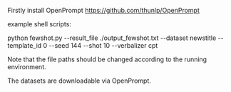Firstly install OpenPrompt https://github.com/thunlp/OpenPrompt

example shell scripts:

python fewshot.py --result_file ./output_fewshot.txt --dataset newstitle --template_id 0 --seed 144 --shot 10 --verbalizer cpt

Note that the file paths should be changed according to the running environment. 

The datasets are downloadable via OpenPrompt.
